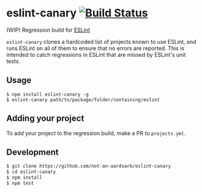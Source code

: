 # eslint-canary [![Build Status](https://travis-ci.org/eslint/eslint-canary.svg?branch=master)](https://travis-ci.org/not-an-aardvark/eslint-canary)

(WIP) Regression build for [ESLint](https://github.com/eslint/eslint)

`eslint-canary` clones a hardcoded list of projects known to use ESLint, and runs ESLint on all of them to ensure that no errors are reported. This is intended to catch regressions in ESLint that are missed by ESLint's unit tests.

## Usage

```
$ npm install eslint-canary -g
$ eslint-canary path/to/package/folder/containing/eslint
```

## Adding your project

To add your project to the regression build, make a PR to `projects.yml`.

## Development

```bash
$ git clone https://github.com/not-an-aardvark/eslint-canary
$ cd eslint-canary
$ npm install
$ npm test
```

